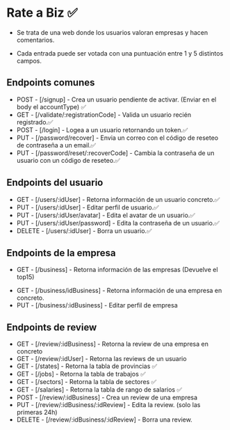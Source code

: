 # Rate a Biz ✅

-   Se trata de una web donde los usuarios valoran empresas y hacen comentarios.

-   Cada entrada puede ser votada con una puntuación entre 1 y 5 distintos campos.

## Endpoints comunes

-   POST - [/signup] - Crea un usuario pendiente de activar. (Enviar en el body el accountType) ✅
-   GET - [/validate/:registrationCode] - Valida un usuario recién registrado.✅
-   POST - [/login] - Logea a un usuario retornando un token.✅
-   PUT - [/password/recover] - Envia un correo con el código de reseteo de contraseña a un email.✅
-   PUT - [/password/reset/:recoverCode] - Cambia la contraseña de un usuario con un código de reseteo.✅

## Endpoints del usuario

-   GET - [/users/:idUser] - Retorna información de un usuario concreto.✅
-   PUT - [/users/:idUser] - Editar perfil de usuario.✅
-   PUT - [/users/:idUser/avatar] - Edita el avatar de un usuario.✅
-   PUT - [/users/:idUser/password] - Edita la contraseña de un usuario.✅
-   DELETE - [/users/:idUser] - Borra un usuario.✅

## Endpoints de la empresa

-   GET - [/business] - Retorna información de las empresas (Devuelve el top15)
<!-- -   GET - [/business/search] - Buscador -->
-   GET - [/business/idBusiness] - Retorna información de una empresa en concreto.
-   PUT - [/business/:idBusiness] - Editar perfil de empresa

## Endpoints de review

-   GET - [/review/:idBusiness] - Retorna la review de una empresa en concreto
-   GET - [/review/:idUser] - Retorna las reviews de un usuario
-   GET - [/states] - Retorna la tabla de provincias ✅
-   GET - [/jobs] - Retorna la tabla de trabajos ✅
-   GET - [/sectors] - Retorna la tabla de sectores ✅
-   GET - [/salaries] - Retorna la tabla de rango de salarios ✅
-   POST - [/review/:idBusiness] - Crea un review de una empresa
-   PUT - [/review/:idBusiness/:idReview] - Edita la review. (solo las primeras 24h)
-   DELETE - [/review/:idBusiness/:idReview] - Borra una review.
